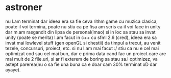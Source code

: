# astroner
nu l.am terminat dar ideea era sa fie ceva rithm game cu muzica clasica, poate il voi termina, poate nu
stiu ca pe fisa am scris ca il voi face in unity dar m.am rasgandit din lipsa de personal(lmao) si in loc sa stau sa invat unity (poate se merita) l.am facut in c++ cu sfml 2.6 (cred), ideea era sa invat mai lowlevel stuff (gen openGL si chestii) da timpul a trecut, au venit tezele, concursuri, proiect, etc. si nu l.am mai facut :/
stiu ca nu e cel mai optimizat cod sau cel mai bun, dar e prima data cand fac un proiect care are mai mult de 2 file.uri, si ar fi exterem de boring sa stau sa.l optimizez, va astept parerea(nu o sa fie una buna ca e doar cam 30% terminat xD dar ayaye).

